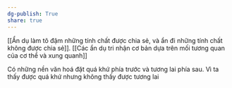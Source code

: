 ```yaml
---
dg-publish: True
share: true
---
```

[[Ẩn dụ làm tô đậm những tính chất được chia sẻ, và ẩn đi những tính chất không được chia sẻ]]. [[Các ẩn dụ tri nhận cơ bản dựa trên mối tương quan của cơ thể và xung quanh]] 

Có những nền văn hoá đặt quá khứ phía trước và tương lai phía sau. Vì ta thấy được quá khứ nhưng không thấy được tương lai
